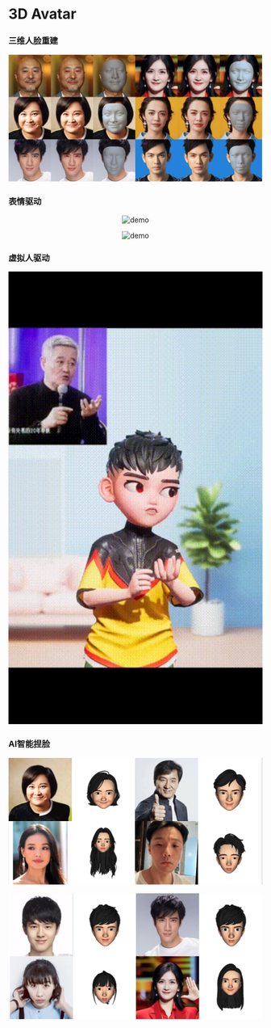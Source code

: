 # 3D Avatar

### 三维人脸重建
<p align="center">
  <img src="resource/3dfacereco.png" alt="demo" width="512px">
</p>
                  

### 表情驱动
<p align="center">
  <img src="resource/v2.gif" alt="demo" width="512px">
</p>

<p align="center">
  <img src="resource/image130.gif" alt="demo" width="512px">
</p>

### 虚拟人驱动
<p align="center">
  <img src="resource/image25.gif" alt="demo" width="512px">
</p>

### AI智能捏脸
<p align="center">
  <img src="resource/3dcartoonface_1.png" alt="demo" width="512px">
</p>
<p align="center">
  <img src="resource/3dcartoonface_2.png" alt="demo" width="512px">
</p>
